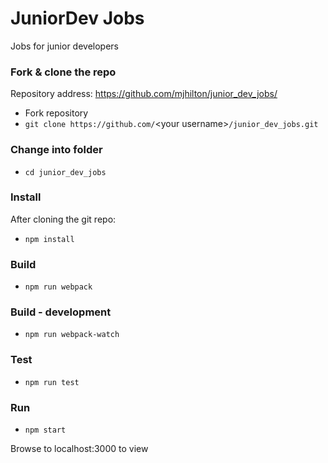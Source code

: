 # JuniorDev Jobs

Jobs for junior developers

### Fork & clone the repo

Repository address: https://github.com/mjhilton/junior_dev_jobs/

* Fork repository
* `git clone https://github.com/`&lt;your username&gt;`/junior_dev_jobs.git`

### Change into folder

* `cd junior_dev_jobs`

### Install

After cloning the git repo:

* `npm install`

### Build

* `npm run webpack`

### Build - development

* `npm run webpack-watch`

### Test 

* `npm run test`

### Run

* `npm start`

Browse to localhost:3000 to view
